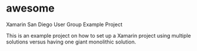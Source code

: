 # awesome
Xamarin San Diego User Group Example Project

This is an example project on how to set up a Xamarin project using multiple solutions versus having one giant monolithic solution.
